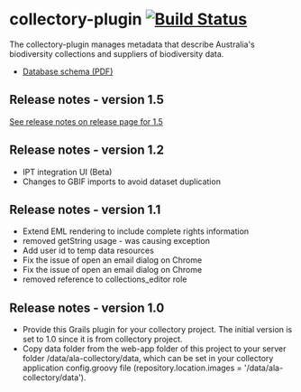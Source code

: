 # collectory-plugin   [![Build Status](https://travis-ci.org/AtlasOfLivingAustralia/collectory-plugin.svg?branch=master)](http://travis-ci.org/AtlasOfLivingAustralia/collectory-plugin)

The collectory-plugin manages metadata that describe Australia's biodiversity collections and suppliers of biodiversity data.

 * [Database schema (PDF)](https://github.com/AtlasOfLivingAustralia/collectory/blob/master/Collectory_schema_20140916.pdf?raw=true)

## Release notes - version 1.5
 [See release notes on release page for 1.5](https://github.com/AtlasOfLivingAustralia/collectory-plugin/releases/tag/1.5)

## Release notes - version 1.2

* IPT integration UI (Beta)
* Changes to GBIF imports to avoid dataset duplication

## Release notes - version 1.1

* Extend EML rendering to include complete rights information
* removed getString usage - was causing exception
* Add user id to temp data resources
* Fix the issue of open an email dialog on Chrome
* Fix the issue of open an email dialog on Chrome
* removed reference to collections_editor role

## Release notes - version 1.0

 * Provide this Grails plugin for your collectory project. The initial version is set to 1.0 since it is from collectory project.
 * Copy data folder from the web-app folder of this project to your server folder /data/ala-collectory/data, which can be set in your collectory application config.groovy file (repository.location.images = '/data/ala-collectory/data').
